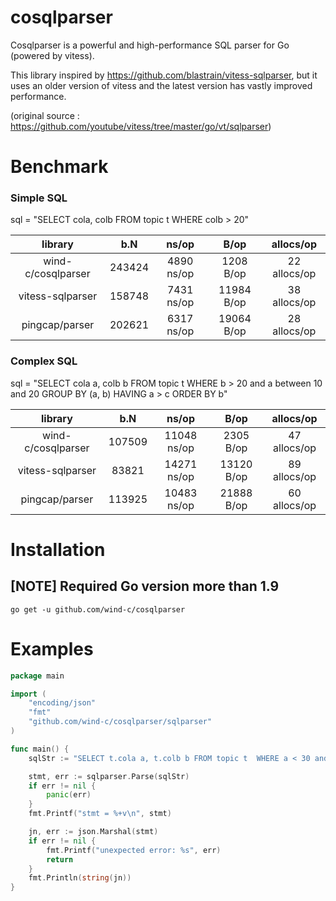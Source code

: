 # cosqlparser

Cosqlparser is a powerful and high-performance SQL parser for Go (powered by vitess).

This library inspired by https://github.com/blastrain/vitess-sqlparser, but it uses an older version of vitess and the latest version has vastly improved performance.

(original source : https://github.com/youtube/vitess/tree/master/go/vt/sqlparser)

# Benchmark

### Simple SQL
sql = "SELECT cola, colb FROM topic t  WHERE colb > 20"

|      library       |   b.N    |    ns/op    |    B/op    |  allocs/op   |
|:------------------:|:--------:|:-----------:|:----------:|:------------:|
| wind-c/cosqlparser |  243424  | 4890 ns/op  | 1208 B/op  | 22 allocs/op |
|  vitess-sqlparser  |  158748  | 7431 ns/op  | 11984 B/op | 38 allocs/op |
|   pingcap/parser   |  202621  | 6317 ns/op  | 19064 B/op | 28 allocs/op |

### Complex SQL
sql = "SELECT cola a, colb b FROM topic t  WHERE b > 20 and a between 10 and 20 GROUP BY (a, b) HAVING a > c ORDER BY b"

|      library       |   b.N   |    ns/op    |    B/op    |  allocs/op   |
|:------------------:|:-------:|:-----------:|:----------:|:------------:|
| wind-c/cosqlparser | 107509  | 11048 ns/op | 2305 B/op  | 47 allocs/op |
|  vitess-sqlparser  | 83821   | 14271 ns/op | 13120 B/op | 89 allocs/op |
|   pingcap/parser   | 113925  | 10483 ns/op | 21888 B/op | 60 allocs/op |

# Installation

## [NOTE] Required Go version more than 1.9

```
go get -u github.com/wind-c/cosqlparser
```

# Examples

```go
package main

import (
	"encoding/json"
	"fmt"
	"github.com/wind-c/cosqlparser/sqlparser"
)

func main() {
	sqlStr := "SELECT t.cola a, t.colb b FROM topic t  WHERE a < 30 and b > 20 and a between 10 and 20 GROUP BY (a, b) HAVING a > c ORDER BY b"

	stmt, err := sqlparser.Parse(sqlStr)
	if err != nil {
		panic(err)
	}
	fmt.Printf("stmt = %+v\n", stmt)

	jn, err := json.Marshal(stmt)
	if err != nil {
		fmt.Printf("unexpected error: %s", err)
		return
	}
	fmt.Println(string(jn))
}

```
